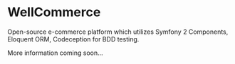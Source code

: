 WellCommerce
============
Open-source e-commerce platform which utilizes Symfony 2 Components, Eloquent ORM, Codeception for BDD testing.

More information coming soon...
